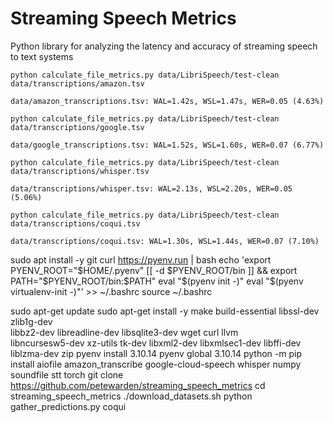 # Streaming Speech Metrics

Python library for analyzing the latency and accuracy of streaming speech to text systems


`python calculate_file_metrics.py data/LibriSpeech/test-clean data/transcriptions/amazon.tsv`

`data/amazon_transcriptions.tsv: WAL=1.42s, WSL=1.47s, WER=0.05 (4.63%)`

`python calculate_file_metrics.py data/LibriSpeech/test-clean data/transcriptions/google.tsv`

`data/google_transcriptions.tsv: WAL=1.52s, WSL=1.60s, WER=0.07 (6.77%)`

`python calculate_file_metrics.py data/LibriSpeech/test-clean data/transcriptions/whisper.tsv`

`data/transcriptions/whisper.tsv: WAL=2.13s, WSL=2.20s, WER=0.05 (5.06%)`

`python calculate_file_metrics.py data/LibriSpeech/test-clean data/transcriptions/coqui.tsv`

`data/transcriptions/coqui.tsv: WAL=1.30s, WSL=1.44s, WER=0.07 (7.10%)`

sudo apt install -y git
curl https://pyenv.run | bash
echo 'export PYENV_ROOT="$HOME/.pyenv"
[[ -d $PYENV_ROOT/bin ]] && export PATH="$PYENV_ROOT/bin:$PATH"
eval "$(pyenv init -)"
eval "$(pyenv virtualenv-init -)"' >> ~/.bashrc
source ~/.bashrc

sudo apt-get update
sudo apt-get install -y make build-essential libssl-dev zlib1g-dev \
libbz2-dev libreadline-dev libsqlite3-dev wget curl llvm \
libncursesw5-dev xz-utils tk-dev libxml2-dev libxmlsec1-dev libffi-dev liblzma-dev zip
pyenv install 3.10.14
pyenv global 3.10.14
python -m pip install aiofile amazon_transcribe google-cloud-speech whisper numpy soundfile stt torch
git clone https://github.com/petewarden/streaming_speech_metrics
cd streaming_speech_metrics
./download_datasets.sh
python gather_predictions.py coqui